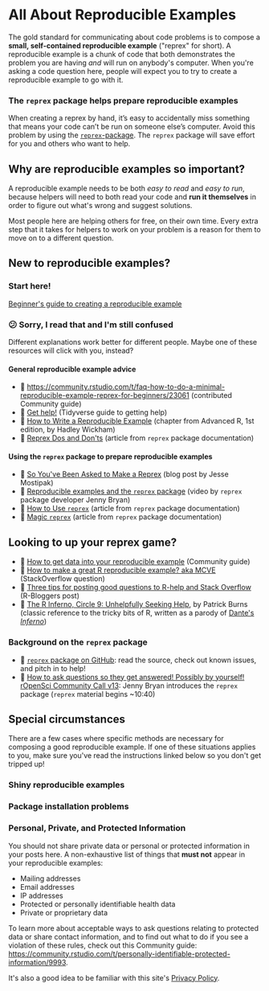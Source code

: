 [tips-code]: https://github.com/jcblum/community-faqs/blob/master/code-formatting_6246.md
[reprex]: reprex.md
[newbie]: reprex_newbie.md
[package]: reprex_package.md
[install]: reprex_install-packages.md
[shiny-cloud]: reprex_shiny_cloud.md
[data]: reprexdata_advanced.md
[dput]: reprexdata_dput.md
[datapasta]: reprexdata_datapasta.md
[readr]: reprexdata_readr.md
[remote]: reprexdata_remote.md

# All About Reproducible Examples

The gold standard for communicating about code problems is to compose a **small, self-contained reproducible example** ("reprex" for short). A reproducible example is a chunk of code that both demonstrates the problem you are having _and_ will run on anybody's computer. When you're asking a code question here, people will expect you to try to create a reproducible example to go with it.

<!--
A reproducible example needs to be both *easy to read* and *easy to run*, because helpers will need to both read your code and **run it themselves** in order to figure out what's wrong and suggest solutions.

Composing good reproducible examples is a skill that takes time and practice to learn, but experienced coders agree that it is the best thing you can do to  increase your chances of getting the help you need.
-->

<!--
### What's in a Reproducible Example?

Parts of a reproducible example:

1. **background information** - Describe what you are trying to do. What have you already done?
1.  **complete set up** - include any `library()` calls and data to reproduce your issue.
**data for a reprex**: [Here's a discussion on setting up data for a reprex](https://community.rstudio.com/t/best-practices-how-to-prepare-your-own-data-for-use-in-a-reprex-if-you-can-t-or-don-t-know-how-to-reproduce-a-problem-with-a-built-in-dataset/5346)
2. **make it run** - include the minimal code required to reproduce your error on the data provided.
People should be able to copy and paste your `code chunk` and get the same error.
[How do I format my text so it has nice `code chunks`?](https://community.rstudio.com/t/faq-how-to-make-your-code-look-nice-markdown-formatting/6246)
3. **minimal** - strip away everything that is not directly related to your problem.  This usually involves creating a much smaller and simpler set of code and data compared to that which created your issue.
-->
### The `reprex` package helps prepare reproducible examples

When creating a reprex by hand, it’s easy to accidentally miss something that means your code can’t be run on someone else’s computer. Avoid this problem by using the [`reprex`-package](https://www.tidyverse.org/help/).
The `reprex` package will save effort for you and others who want to help.

## Why are reproducible examples so important?

A reproducible example needs to be both *easy to read* and *easy to run*, because helpers will need to both read your code and **run it themselves** in order to figure out what's wrong and suggest solutions.

Most people here are helping others for free, on their own time. Every extra step that it takes for helpers to work on your problem is a reason for them to move on to a different question.

<!--
- Helpers need to both **read and run** your code in order to figure out what's wrong.
- Many helpers don't want to suggest solutions they haven't been able to test for themselves by running code.
- Even experts usually can't tell what caused an error message without seeing all of the code that produced the message, not just the line where the error occurred.
- Understanding a piece of code you didn't write is challenging, even for experts. Extraneous bits of code that aren't related to the core problem only make this harder.
-->

## New to reproducible examples?

### Start here!

[Beginner's guide to creating a reproducible example][newbie]

### :confused: Sorry, I read that and I'm still confused

Different explanations work better for different people. Maybe one of these resources will click with you, instead?

#### General reproducible example advice
- :page_with_curl: https://community.rstudio.com/t/faq-how-to-do-a-minimal-reproducible-example-reprex-for-beginners/23061 (contributed Community guide)
- :link: [Get help!](https://www.tidyverse.org/help/) (Tidyverse guide to getting help)
- :book: [How to Write a Reproducible Example](http://adv-r.had.co.nz/Reproducibility.html) (chapter from Advanced R, 1st edition, by Hadley Wickham)
- :book: [Reprex Dos and Don'ts](https://reprex.tidyverse.org/articles/reprex-dos-and-donts.html) (article from `reprex` package documentation)


#### Using the `reprex` package to prepare reproducible examples
- :link: [So You've Been Asked to Make a Reprex](https://www.jessemaegan.com/post/so-you-ve-been-asked-to-make-a-reprex) (blog post by Jesse Mostipak)
- :movie_camera: [Reproducible examples and the `reprex` package](https://community.rstudio.com/t/video-reproducible-examples-and-the-reprex-package/14732) (video by `reprex` package developer Jenny Bryan)
- :book: [How to Use `reprex`](https://reprex.tidyverse.org/articles/articles/learn-reprex.html) (article from `reprex` package documentation)
- :book: [Magic `reprex`](https://reprex.tidyverse.org/articles/articles/magic-reprex.html) (article from `reprex` package documentation)

## Looking to up your reprex game?

- :page_with_curl: [How to get data into your reproducible example][data] (Community guide)
- :link: [How to make a great R reproducible example? aka MCVE](https://stackoverflow.com/questions/5963269/how-to-make-a-great-r-reproducible-example-aka-mcve-minimal-complete-and-ver) (StackOverflow question)
- :link: [Three tips for posting good questions to R-help and Stack Overflow](https://www.r-bloggers.com/three-tips-for-posting-good-questions-to-r-help-and-stack-overflow/) (R-Bloggers post)
- :book: [The R Inferno, Circle 9: Unhelpfully Seeking Help](http://www.burns-stat.com/pages/Tutor/R_inferno.pdf), by Patrick Burns (classic reference to the tricky bits of R, written as a parody of [Dante's _Inferno_](https://en.wikipedia.org/wiki/Inferno_(Dante)))

### Background on the `reprex` package

- :link: [`reprex` package on GitHub](https://github.com/tidyverse/reprex): read the source, check out known issues, and pitch in to help!
- :movie_camera: [How to ask questions so they get answered! Possibly by yourself! rOpenSci Community Call v13](https://vimeo.com/208749032): Jenny Bryan introduces the `reprex` package (`reprex` material begins ~10:40)

## Special circumstances

There are a few cases where specific methods are necessary for composing a good reproducible example. If one of these situations applies to you, make sure you've read the instructions linked below so you don't get tripped up!

### Shiny reproducible examples

### Package installation problems

### Personal, Private, and Protected Information

You should not share private data or personal or protected information in your posts here. A non-exhaustive list of things that **must not** appear in your reproducible examples:

- Mailing addresses
- Email addresses
- IP addresses
- Protected or personally identifiable health data
- Private or proprietary data

To learn more about acceptable ways to ask questions relating to protected data or share contact information, and to find out what to do if you see a violation of these rules, check out this Community guide: https://community.rstudio.com/t/personally-identifiable-protected-information/9993.

It's also a good idea to be familiar with this site's [Privacy Policy](https://community.rstudio.com/privacy).
